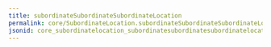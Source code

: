 ```yaml
---
title: subordinateSubordinateSubordinateLocation
permalink: core/SubordinateLocation.subordinateSubordinateSubordinateLocation.html
jsonid: core_subordinatelocation_subordinatesubordinatesubordinatelocation
---
```

